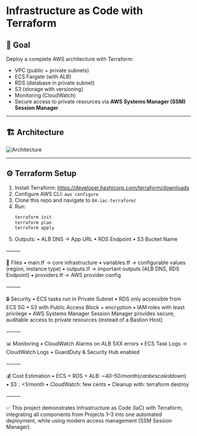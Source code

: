 # Infrastructure as Code with Terraform

## 🎯 Goal
Deploy a complete AWS architecture with Terraform:
- VPC (public + private subnets)
- ECS Fargate (with ALB)
- RDS (database in private subnet)
- S3 (storage with versioning)
- Monitoring (CloudWatch)
- Secure access to private resources via **AWS Systems Manager (SSM) Session Manager** 

---

## 🏗️ Architecture
![Architecture](architecture.png)

---

## ⚙️ Terraform Setup
1. Install Terraform: https://developer.hashicorp.com/terraform/downloads
2. Configure AWS CLI: `aws configure`
3. Clone this repo and navigate to `04-iac-terraform/`
4. Run:
   ```bash
   terraform init
   terraform plan
   terraform apply

5. Outputs:
	•	ALB DNS → App URL
	•	RDS Endpoint
	•	S3 Bucket Name

⸻

📂 Files
	•	main.tf → core infrastructure
	•	variables.tf → configurable values (region, instance type)
	•	outputs.tf → important outputs (ALB DNS, RDS Endpoint)
	•	providers.tf → AWS provider config

⸻

🔒 Security
	•	ECS tasks run in Private Subnet
	•	RDS only accessible from ECS SG
	•	S3 with Public Access Block + encryption
	•	IAM roles with least privilege
	•	AWS Systems Manager Session Manager provides secure, auditable access to private resources (instead of a Bastion Host)

⸻

📊 Monitoring
	•	CloudWatch Alarms on ALB 5XX errors
	•	ECS Task Logs → CloudWatch Logs
	•	GuardDuty & Security Hub enabled

⸻

💰 Cost Estimation
	•	ECS + RDS + ALB: ~$40–50/month (can be scaled down)
	•	S3: <$1/month
	•	CloudWatch: few cents
	•	Cleanup with: terraform destroy

⸻

✅ This project demonstrates Infrastructure as Code (IaC) with Terraform, integrating all components from Projects 1–3 into one automated deployment, while using modern access management (SSM Session Manager).


